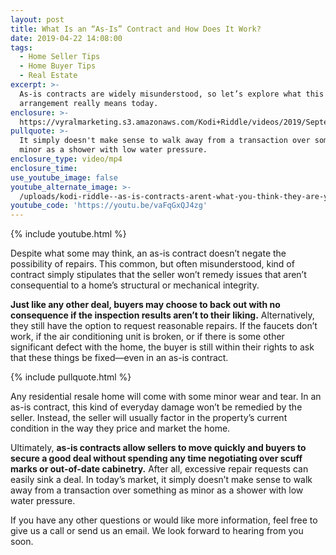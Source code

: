 ```yaml
---
layout: post
title: What Is an “As-Is” Contract and How Does It Work?
date: 2019-04-22 14:08:00
tags:
  - Home Seller Tips
  - Home Buyer Tips
  - Real Estate
excerpt: >-
  As-is contracts are widely misunderstood, so let’s explore what this
  arrangement really means today.
enclosure: >-
  https://vyralmarketing.s3.amazonaws.com/Kodi+Riddle/videos/2019/September/Greater+Phoenix+Area+Real+Estate+Agent-+As-Is+Contracts+Arent+What+You+Think+They+Are+(1).mp4
pullquote: >-
  It simply doesn't make sense to walk away from a transaction over something as
  minor as a shower with low water pressure.
enclosure_type: video/mp4
enclosure_time:
use_youtube_image: false
youtube_alternate_image: >-
  /uploads/kodi-riddle--as-is-contracts-arent-what-you-think-they-are-youtube.jpg
youtube_code: 'https://youtu.be/vaFqGxQJ4zg'
---
```


{% include youtube.html %}

Despite what some may think, an as-is contract doesn’t negate the possibility of repairs. This common, but often misunderstood, kind of contract simply stipulates that the seller won’t remedy issues that aren’t consequential to a home’s structural or mechanical integrity.&nbsp;

**Just like any other deal, buyers may choose to back out with no consequence if the inspection results aren’t to their liking.** Alternatively, they still have the option to request reasonable repairs. If the faucets don’t work, if the air conditioning unit is broken, or if there is some other significant defect with the home, the buyer is still within their rights to ask that these things be fixed—even in an as-is contract.

{% include pullquote.html %}

Any residential resale home will come with some minor wear and tear. In an as-is contract, this kind of everyday damage won’t be remedied by the seller. Instead, the seller will usually factor in the property’s current condition in the way they price and market the home.&nbsp;

Ultimately, **as-is contracts allow sellers to move quickly and buyers to secure a good deal without spending any time negotiating over scuff marks or out-of-date cabinetry.** After all, excessive repair requests can easily sink a deal. In today’s market, it simply doesn’t make sense to walk away from a transaction over something as minor as a shower with low water pressure.&nbsp;

If you have any other questions or would like more information, feel free to give us a call or send us an email. We look forward to hearing from you soon.